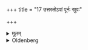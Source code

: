 +++
title = "17 उत्तरतोऽपां पूर्नः स्रुवः"

+++

<details><summary>मूलम्</summary>

उत्तरतोऽपां पूर्नः स्रुवः प्रणीता १७
</details>

<details><summary>Oldenberg</summary>

17. To the north (of the fire) a Sruva full of water (is placed): this is the Praṇīta water;
</details>
